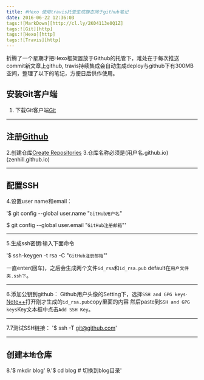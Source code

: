```yaml
---
title: #Hexo 使用travis托管生成静态网于github笔记
date: 2016-06-22 12:36:03
tags:![MarkDown][http://cl.ly/2K04113e0Q1Z]
tags:![Git][http]
tags:![Hexo][http]
tags:![Travis][http]
---
```

折腾了一个星期才把Hexo框架置放于Github的托管下，难处在于每次推送commit新文章上github,
travis持续集成会自动生成deploy与github下有300MB空间，整理了以下的笔记，方便日后供作使用。

## 安装Git客户端
1. 下载Git客户端[Git](https://git-scm.com/)

---
## 注册[Github](https://github.com/)
2.创建仓库[Create Repositories](https://github.com/new)
3.仓库名称必须是(用户名.github.io)(zenhill.github.io)

---
## 配置SSH
4.设置user name和email：

'$ git config --global user.name "`GitHub用户名`"

 $ git config --global user.email "`GitHub注册邮箱`"'

 ---
 5.生成ssh密钥:输入下面命令

 '$ ssh-keygen -t rsa -C "`GitHub注册邮箱`"'

 一直enter(回车)，之后会生成两个文件`id_rsa`和`id_rsa.pub`
 default在`用户文件夹.ssh下`。

---
 6.添加公钥到github：
 Github用户头像的Setting下，选择`SSH and GPG keys`·
 [Note++](https://notepad-plus-plus.org/)打开刚才生成的`id_rsa.pub`copy里面的内容
 然后paste到`SSH and GPG keys`Key文本框中点击`Add SSH Key`。

 ---
7.7测试SSH链接：
'$ ssh -T git@github.com'

---
## 创建`本地`仓库

8.'$ mkdir blog'
9.'$ cd blog # 切换到blog目录'
